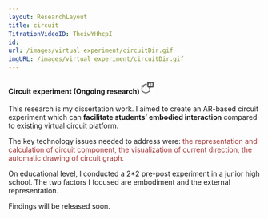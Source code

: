 ```yaml
---
layout: ResearchLayout
title: circuit
TitrationVideoID: TheiwYHhcpI
id: 
url: /images/virtual experiment/circuitDir.gif
imgURL: /images/virtual experiment/circuitDir.gif
---
```


#### Circuit experiment (Ongoing research)  <img src="/images/icons/ARicon.png"  width="25" height="25">

This research is my dissertation work. I aimed to create an AR-based circuit experiment which can **facilitate students’ embodied interaction** compared to existing virtual circuit platform. 

The key technology issues needed to address were: <font color="#A13232">the representation and calculation of circuit component, the visualization of current direction, the automatic drawing of circuit graph.</font>

On educational level, I conducted a 2*2 pre-post experiment in a junior high school. The two factors I focused are embodiment and the external representation.

Findings will be released soon.
